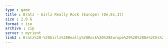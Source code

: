 ```yaml
---
type : game
title : Bratz - Girlz Really Rock (Europe) (De,Es,It)
size : 2.0 G
format : iso
archive : zip
server : myrient
link2 : Bratz%20-%20Girlz%20Really%20Rock%20%28Europe%29%20%28De%2CEs%2CIt%29
---
```

